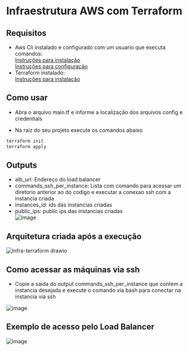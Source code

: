 # Infraestrutura AWS com Terraform

## Requisitos

- Aws Cli instalado e configurado com um usuario que executa comandos: <br/>
  [Instruções para instalação](https://docs.aws.amazon.com/pt_br/cli/latest/userguide/cli-chap-getting-started.html) <br/>
  [Instruções para configuração](https://docs.aws.amazon.com/pt_br/cli/latest/userguide/cli-chap-configure.html)
- Terraform instalado: <br/>
  [Instruções para instalação](https://developer.hashicorp.com/terraform/downloads)

## Como usar
- Abra o arquivo main.tf e informe a localização dos arquivos config e credentials

- Na raiz do seu projeto execute os comandos abaixo

```bash
terraform init
terraform apply
```

## Outputs

- alb_url: Endereço do load balancer
- commands_ssh_per_instance: Lista com comando para acessar um diretorio anterior ao do codigo e executar a conexao ssh com a instancia criada <br/>
- instances_id: ids das instancias criadas <br/>
- public_ips: public ips das instancias criadas <br/>
![image](https://user-images.githubusercontent.com/3687713/216229841-c01cdb16-8cd7-404b-b634-d7fd56a413a1.png)


## Arquitetura criada após a execução
![infra-terraform drawio](https://user-images.githubusercontent.com/3687713/216229607-35080849-542c-4731-9726-6b511e077a4e.png)

## Como acessar as máquinas via ssh

- Copie a saida do output commands_ssh_per_instance que contem a instancia desejada e execute o comando via bash para conectar na instancia via ssh

![image](https://user-images.githubusercontent.com/3687713/216229991-44e50d4e-4e93-4e5e-864a-eaa4a4fe6a0e.png)

## Exemplo de acesso pelo Load Balancer
![image](https://user-images.githubusercontent.com/3687713/216229701-2a242c46-e5a1-4d40-883a-620d5e1010ce.png)
